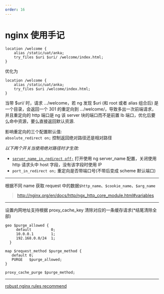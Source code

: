 ```yaml
---
order: 16
---
```


# nginx 使用手记

```nginx
location /welcome {
    alias /static/uat/anka;
    try_files $uri $uri/ /welcome/index.html;
}
```

优化为

```nginx
location /welcome {
    alias /static/uat/anka;
    try_files $uri /welcome/index.html;
}
```

当带 $uri/ 时，请求 .../welcome，若 ng 发现 $uri (和 root 或者 alias 组合后) 是一个目录，会返回一个 301 的重定向到 .../welcome/，导致多出一次前端请求，并且重定向的 http 端口是 ng 该 server 块的端口而不是前置 lb 端口，优化后要么命中资源，要么直接返回默认资源.

影响重定向的三个配置默认值:  
`absolute_redirect on;` 控制返回绝对路径还是相对路径

_以下两个开关当使用绝对路径时才生效:_

- [`server_name_in_redirect off;`](http://nginx.org/en/docs/http/ngx_http_core_module.html#server_name_in_redirect) 打开使用 ng server_name 配置，关闭使用 http 请求头中 host 字段，没有该字段时使用 IP
- `port_in_redirect on;` 重定向是否带端口号(不带后变成 scheme 默认端口)

---

根据不同 name 获取 request 中的数据`$http_name`、`$cookie_name`、`$arg_name`

> http://nginx.org/en/docs/http/ngx_http_core_module.html#variables

---

设置内网地址支持根据 proxy_cache_key 清除对应的一条缓存请求(\*结尾清除全部)

```nginx
geo $purge_allowed {
     default         0;
     10.0.0.1        1;
     192.168.0.0/24  1;
  }

map $request_method $purge_method {
   default 0;
   PURGE   $purge_allowed;
}

proxy_cache_purge $purge_method;
```

---

[robust nginx rules recommend](https://github.com/anson09/ng)
